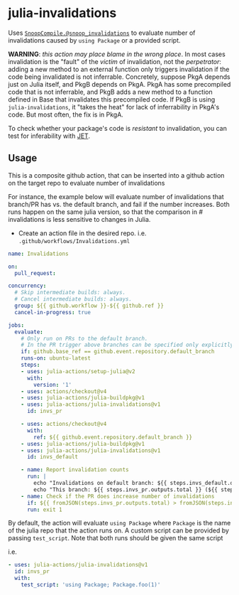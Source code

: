 # julia-invalidations
Uses [`SnoopCompile.@snoop_invalidations`](https://timholy.github.io/SnoopCompile.jl/dev/tutorials/invalidations/)
to evaluate number of invalidations caused by `using Package` or a provided script.

**WARNING**: *this action may place blame in the wrong place*. In most cases invalidation is the "fault" of the *victim* of invalidation, not the *perpetrator*: adding a new method to an external function only triggers invalidation if the code being invalidated is not inferrable. Concretely, suppose PkgA depends just on Julia itself, and PkgB depends on PkgA. PkgA has some precompiled code that is not inferrable, and PkgB adds a new method to a function defined in Base that invalidates this precompiled code. If PkgB is using `julia-invalidations`, it "takes the heat" for lack of inferrability in PkgA's code. But most often, the fix is in PkgA.

To check whether your package's code is *resistant* to invalidation, you can test for inferability with [JET](https://aviatesk.github.io/JET.jl/dev/optanalysis/#optanalysis-test-integration).

## Usage

This is a composite github action, that can be inserted into a github action on the target repo to evaluate number of invalidations

For instance, the example below will evaluate number of invalidations that branch/PR has vs. the default branch, and fail if the number increases.
Both runs happen on the same julia version, so that the comparison in # invalidations is less sensitive to changes in Julia.

- Create an action file in the desired repo. i.e. `.github/workflows/Invalidations.yml`

```yaml
name: Invalidations

on:
  pull_request:

concurrency:
  # Skip intermediate builds: always.
  # Cancel intermediate builds: always.
  group: ${{ github.workflow }}-${{ github.ref }}
  cancel-in-progress: true

jobs:
  evaluate:
    # Only run on PRs to the default branch.
    # In the PR trigger above branches can be specified only explicitly whereas this check should work for master, main, or any other default branch
    if: github.base_ref == github.event.repository.default_branch
    runs-on: ubuntu-latest
    steps:
    - uses: julia-actions/setup-julia@v2
      with:
        version: '1'
    - uses: actions/checkout@v4
    - uses: julia-actions/julia-buildpkg@v1
    - uses: julia-actions/julia-invalidations@v1
      id: invs_pr

    - uses: actions/checkout@v4
      with:
        ref: ${{ github.event.repository.default_branch }}
    - uses: julia-actions/julia-buildpkg@v1
    - uses: julia-actions/julia-invalidations@v1
      id: invs_default

    - name: Report invalidation counts
      run: |
        echo "Invalidations on default branch: ${{ steps.invs_default.outputs.total }} (${{ steps.invs_default.outputs.deps }} via deps)" >> $GITHUB_STEP_SUMMARY
        echo "This branch: ${{ steps.invs_pr.outputs.total }} (${{ steps.invs_pr.outputs.deps }} via deps)" >> $GITHUB_STEP_SUMMARY
    - name: Check if the PR does increase number of invalidations
      if: ${{ fromJSON(steps.invs_pr.outputs.total) > fromJSON(steps.invs_default.outputs.total) }}
      run: exit 1
```

By default, the action will evaluate `using Package` where `Package` is the name of the julia repo that the action runs on.
A custom script can be provided by passing `test_script`. Note that both runs should be given the same script

i.e.
```yaml
- uses: julia-actions/julia-invalidations@v1
  id: invs_pr
  with:
    test_script: 'using Package; Package.foo(1)'
```
